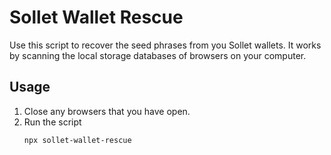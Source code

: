 # Sollet Wallet Rescue

Use this script to recover the seed phrases from you Sollet wallets. It works by scanning the local storage databases of browsers on your computer.

## Usage

1. Close any browsers that you have open.
2. Run the script
   ```
   npx sollet-wallet-rescue
   ```

